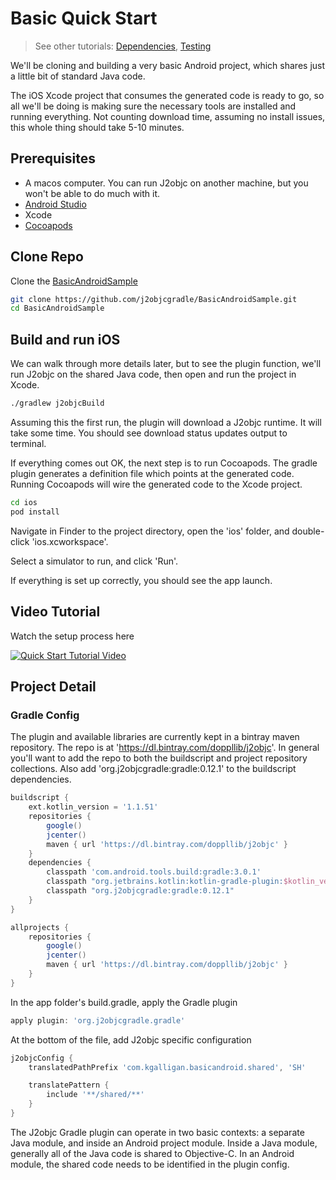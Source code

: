 # Basic Quick Start

> See other tutorials: [Dependencies](/basicsamples/dependencies.html), [Testing](/basicsamples/testing.html)

We'll be cloning and building a very basic Android project, which shares
just a little bit of standard Java code.

The iOS Xcode project that consumes the generated code is ready to go,
so all we'll be doing is making sure the necessary tools are installed and running
everything. Not counting download time, assuming no install issues, this whole
thing should take 5-10 minutes.

## Prerequisites

+ A macos computer. You can run J2objc on another machine, but you won't be able to do much with it.
+ [Android Studio](https://developer.android.com/studio/index.html)
+ Xcode
+ [Cocoapods](https://cocoapods.org/)

## Clone Repo

Clone the [BasicAndroidSample](https://github.com/j2objcgradle/BasicAndroidSample)

```bash
git clone https://github.com/j2objcgradle/BasicAndroidSample.git
cd BasicAndroidSample
```

## Build and run iOS

We can walk through more details later, but to see the plugin function, we'll
run J2objc on the shared Java code, then open and run the project in Xcode.

```bash
./gradlew j2objcBuild
```

Assuming this the first run, the plugin will download a J2objc runtime. It will take
some time. You should see download status updates output to terminal.

If everything comes out OK, the next step is to run Cocoapods. The gradle plugin
generates a definition file which points at the generated code. Running Cocoapods
will wire the generated code to the Xcode project.

```bash
cd ios
pod install
```

Navigate in Finder to the project directory, open the 'ios' folder, and double-click
'ios.xcworkspace'.

Select a simulator to run, and click 'Run'.

If everything is set up correctly, you should see the app launch.

## Video Tutorial

Watch the setup process here

[![Quick Start Tutorial Video](https://img.youtube.com/vi/ecX74fpHtOo/0.jpg)](https://www.youtube.com/watch?v=ecX74fpHtOo)

## Project Detail

### Gradle Config

The plugin and available libraries are currently kept in a bintray maven repository. The repo is at 'https://dl.bintray.com/doppllib/j2objc'.
In general you'll want to add the repo to both the buildscript and project repository collections. Also add 'org.j2objcgradle:gradle:0.12.1' to the
buildscript dependencies.

```groovy
buildscript {
    ext.kotlin_version = '1.1.51'
    repositories {
        google()
        jcenter()
        maven { url 'https://dl.bintray.com/doppllib/j2objc' }
    }
    dependencies {
        classpath 'com.android.tools.build:gradle:3.0.1'
        classpath "org.jetbrains.kotlin:kotlin-gradle-plugin:$kotlin_version"
        classpath "org.j2objcgradle:gradle:0.12.1"
    }
}

allprojects {
    repositories {
        google()
        jcenter()
        maven { url 'https://dl.bintray.com/doppllib/j2objc' }
    }
}
```

In the app folder's build.gradle, apply the Gradle plugin

```groovy
apply plugin: 'org.j2objcgradle.gradle'
```

At the bottom of the file, add J2objc specific configuration

```groovy
j2objcConfig {
    translatedPathPrefix 'com.kgalligan.basicandroid.shared', 'SH'

    translatePattern {
        include '**/shared/**'
    }
}
```

The J2objc Gradle plugin can operate in two basic contexts: a separate Java module, and inside an Android project module.
Inside a Java module, generally all of the Java code is shared to Objective-C. In an Android module, the shared
code needs to be identified in the plugin config.
